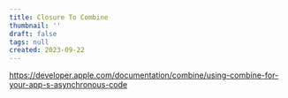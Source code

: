 ```yaml
---
title: Closure To Combine
thumbnail: ''
draft: false
tags: null
created: 2023-09-22
---
```


https://developer.apple.com/documentation/combine/using-combine-for-your-app-s-asynchronous-code
